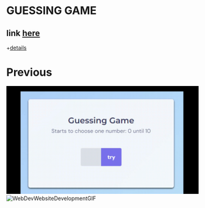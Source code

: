 # GUESSING GAME
## link [here](https://thiagomassenomaciel.github.io/Projeto-07-front-end.github.io/Version-1-1-5/index.html)
+[details](https://thiagomassenomaciel.github.io/Projeto-07-front-end.github.io/Notes.txt)
# Previous
![Project GIF ](https://github.com/ThiagoMassenoMaciel/Projeto-07-front-end.github.io/blob/main/--vid.gif)
![WebDevWebsiteDevelopmentGIF](https://github.com/ThiagoMassenoMaciel/Projeto-07-front-end.github.io/assets/107934374/27def87c-a9a6-44a8-b647-3e4bc29f7564)

